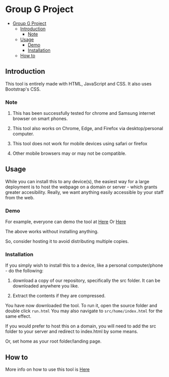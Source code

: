 # Group G Project

- [Group G Project](#group-g-project)
  - [Introduction](#introduction)
    - [Note](#note)
  - [Usage](#usage)
    - [Demo](#demo)
    - [Installation](#installation)
  - [How to](#how-to)

## Introduction

This tool is entirely made with HTML, JavaScript and CSS. It also uses Bootstrap's CSS.

### Note

1. This has been successfully tested for chrome and Samsung internet browser on smart phones.

2. This tool also works on Chrome, Edge, and Firefox via desktop/personal computer.

3. This tool does not work for mobile devices using safari or firefox

4. Other mobile browsers may or may not be compatible.

## Usage

While you can install this to any device(s), the easiest way for a large deployment is to host the webpage on a domain or server - which grants greater accesibility. Really, we want anything easily accessible by your staff from the web.

### Demo

For example, everyone can demo the tool at
[Here](http://hzyone.com/home/)
Or
[Here](http://www2.cs.uregina.ca/~lane203m/call911_471/home/index.html)

The above works without installing anything.

So, consider hosting it to avoid distributing multiple copies.

### Installation

If you simply wish to install this to a device, like a personal computer/phone - do the following:

1. download a copy of our repository, specifically the src folder. It can be downloaded anywhere you like.

2. Extract the contents if they are compressed.

You have now downloaded the tool. To run it, open the source folder and double click `run.html`
You may also navigate to `src/home/index.html` for the same effect.

If you would prefer to host this on a domain, you will need to add the src folder to your server and redirect to index.html by some means.

Or, set home as your root folder/landing page.

## How to

More info on how to use this tool is [Here](HowTo.md)